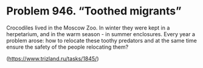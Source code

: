 # Problem 946. “Toothed migrants”

Crocodiles lived in the Moscow Zoo. In winter they were kept in a herpetarium, and in the warm season - in summer enclosures. Every year a problem arose: how to relocate these toothy predators and at the same time ensure the safety of the people relocating them?

(https://www.trizland.ru/tasks/1845/)